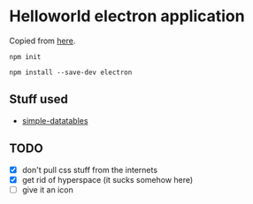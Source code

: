 # Helloworld electron application

Copied from [here](https://www.electronjs.org/docs/tutorial/first-app).

```
npm init
```

```
npm install --save-dev electron
```

## Stuff used

* [simple-datatables](https://github.com/fiduswriter/Simple-DataTables)

## TODO

* [x] don't pull css stuff from the internets
* [x] get rid of hyperspace (it sucks somehow here)
* [ ] give it an icon

